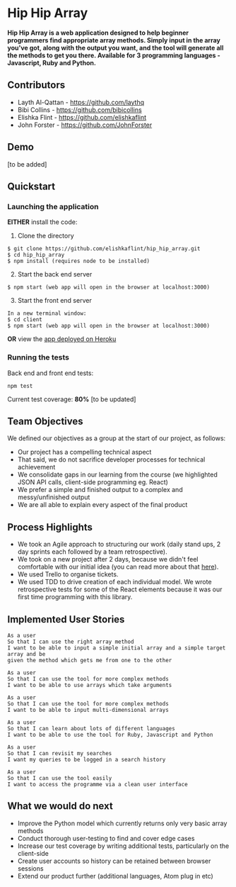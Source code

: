 # Hip Hip Array

**Hip Hip Array is a web application designed to help beginner programmers find appropriate array methods. Simply input in the array you've got, along with the output you want, and the tool will generate all the methods to get you there. Available for 3 programming languages - Javascript, Ruby and Python.**

## Contributors

- Layth Al-Qattan - https://github.com/laythq
- Bibi Collins - https://github.com/bibicollins
- Elishka Flint - https://github.com/elishkaflint
- John Forster - https://github.com/JohnForster

## Demo

[to be added]

## Quickstart

### Launching the application

**EITHER** install the code:

1. Clone the directory
```
$ git clone https://github.com/elishkaflint/hip_hip_array.git
$ cd hip_hip_array
$ npm install (requires node to be installed)
```
2. Start the back end server
```
$ npm start (web app will open in the browser at localhost:3000)
```
3. Start the front end server
```
In a new terminal window:
$ cd client
$ npm start (web app will open in the browser at localhost:3000)
```

**OR** view the [app deployed on Heroku](https://hip-hip-array.herokuapp.com/)

### Running the tests

Back end and front end tests:
```
npm test
```
Current test coverage: **80%** [to be updated]

## Team Objectives

We defined our objectives as a group at the start of our project, as follows:

- Our project has a compelling technical aspect
- That said, we do not sacrifice developer processes for technical achievement
- We consolidate gaps in our learning from the course (we highlighted JSON API calls, client-side programming eg. React)
- We prefer a simple and finished output to a complex and messy/unfinished output
- We are all able to explain every aspect of the final product

## Process Highlights

- We took an Agile approach to structuring our work (daily stand ups, 2 day sprints each followed by a team retrospective).
- We took on a new project after 2 days, because we didn't feel comfortable with our initial idea (you can read more about that [here](https://hackmd.io/hdESol_BTpmGwfJR8lY9Gw)).
- We used Trello to organise tickets.
- We used TDD to drive creation of each individual model. We wrote retrospective tests for some of the React elements because it was our first time programming with this library.

## Implemented User Stories
```
As a user
So that I can use the right array method
I want to be able to input a simple initial array and a simple target array and be
given the method which gets me from one to the other
```
```
As a user
So that I can use the tool for more complex methods
I want to be able to use arrays which take arguments
```
```
As a user
So that I can use the tool for more complex methods
I want to be able to input multi-dimensional arrays
```
```
As a user
So that I can learn about lots of different languages
I want to be able to use the tool for Ruby, Javascript and Python
```
```
As a user
So that I can revisit my searches
I want my queries to be logged in a search history
```
```
As a user
So that I can use the tool easily
I want to access the programme via a clean user interface
```
## What we would do next

- Improve the Python model which currently returns only very basic array methods
- Conduct thorough user-testing to find and cover edge cases
- Increase our test coverage by writing additional tests, particularly on the client-side
- Create user accounts so history can be retained between browser sessions
- Extend our product further (additional languages, Atom plug in etc)
